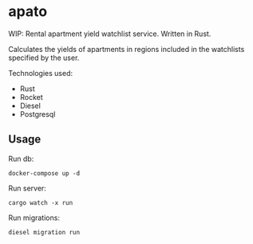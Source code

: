 # apato

WIP: Rental apartment yield watchlist service. Written in Rust.

Calculates the yields of apartments in regions included in the watchlists specified by the user.

Technologies used:

- Rust
- Rocket
- Diesel
- Postgresql

## Usage

Run db:

```
docker-compose up -d
```

Run server:

```
cargo watch -x run
```

Run migrations:

```
diesel migration run
```
